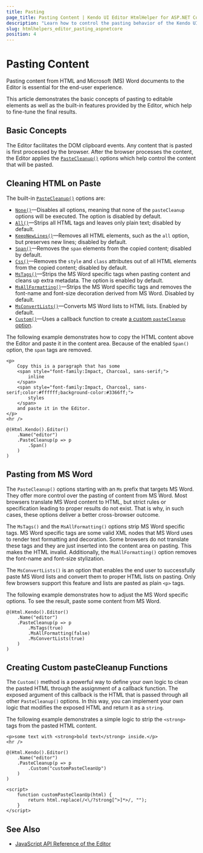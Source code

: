 ```yaml
---
title: Pasting
page_title: Pasting Content | Kendo UI Editor HtmlHelper for ASP.NET Core
description: "Learn how to control the pasting behavior of the Kendo UI Editor HtmlHelper for ASP.NET Core (MVC 6 or ASP.NET Core MVC)."
slug: htmlhelpers_editor_pasting_aspnetcore
position: 4
---
```


# Pasting Content

Pasting content from HTML and Microsoft (MS) Word documents to the Editor is essential for the end-user experience.

This article demonstrates the basic concepts of pasting to editable elements as well as the built-in features provided by the Editor, which help to fine-tune the final results.

## Basic Concepts

The Editor facilitates the DOM clipboard events. Any content that is pasted is first processed by the browser. After the browser processes the content, the Editor applies the [`PasteCleanup()`](/api/Kendo.Mvc.UI.Fluent/EditorBuilder#pastecleanupsystemactionkendomvcuifluenteditorpastecleanupsettingsbuilder) options which help control the content that will be pasted.

## Cleaning HTML on Paste

The built-in [`PasteCleanup()`](/api/Kendo.Mvc.UI.Fluent/EditorPasteCleanupSettingsBuilder) options are:

* [`None()`](/api/Kendo.Mvc.UI.Fluent/EditorPasteCleanupSettingsBuilder#nonesystemboolean)&mdash;Disables all options, meaning that none of the `pasteCleanup` options will be executed. The option is disabled by default.
* [`All()`](/api/Kendo.Mvc.UI.Fluent/EditorPasteCleanupSettingsBuilder#allsystemboolean)&mdash;Strips all HTML tags and leaves only plain text; disabled by default.
* [`KeepNewLines()`](/api/Kendo.Mvc.UI.Fluent/EditorPasteCleanupSettingsBuilder#keepnewlines)&mdash;Removes all HTML elements, such as the `all` option, but preserves new lines; disabled by default.
* [`Span()`](/api/Kendo.Mvc.UI.Fluent/EditorPasteCleanupSettingsBuilder#spansystemboolean)&mdash;Removes the `span` elements from the copied content; disabled by default.
* [`Css()`](/api/Kendo.Mvc.UI.Fluent/EditorPasteCleanupSettingsBuilder#csssystemboolean)&mdash;Removes the `style` and `class` attributes out of all HTML elements from the copied content; disabled by default.
* [`MsTags()`](/api/Kendo.Mvc.UI.Fluent/EditorPasteCleanupSettingsBuilder#mstagssystemboolean)&mdash;Strips the MS Word specific tags when pasting content and cleans up extra metadata. The option is enabled by default.
* [`MsAllFormatting()`](/api/Kendo.Mvc.UI.Fluent/EditorPasteCleanupSettingsBuilder#msallformatting)&mdash;Strips the MS Word specific tags and removes the font-name and font-size decoration derived from MS Word. Disabled by default.
* [`MsConvertLists()`](/api/Kendo.Mvc.UI.Fluent/EditorPasteCleanupSettingsBuilder#msconvertlistssystemboolean)&mdash;Converts MS Word lists to HTML lists. Enabled by default.
* [`Custom()`](/api/Kendo.Mvc.UI.Fluent/EditorPasteCleanupSettingsBuilder#customsystemstring)&mdash;Uses a callback function to create [a custom `pasteCleanup` option](#create-your-own-pastecleanup-fucntion).

The following example demonstrates how to copy the HTML content above the Editor and paste it in the content area. Because of the enabled `Span()` option, the `span` tags are removed.

```
<p>
    Copy this is a paragraph that has some
    <span style="font-family:Impact, Charcoal, sans-serif;">
        inline
    </span>
    <span style="font-family:Impact, Charcoal, sans-serif;color:#ffffff;background-color:#3366ff;">
        styles
    </span>
    and paste it in the Editor.
</p>
<hr />

@(Html.Kendo().Editor()
    .Name("editor")
    .PasteCleanup(p => p
        .Span()
    )
)
```

## Pasting from MS Word

The `PasteCleanup()` options starting with an `Ms` prefix that targets MS Word. They offer more control over the pasting of content from MS Word. Most browsers translate MS Word content to HTML, but strict rules or specification leading to proper results do not exist. That is why, in such cases, these options deliver a better cross-browser outcome.

The `MsTags()` and the `MsAllFormatting()` options strip MS Word specific tags. MS Word specific tags are some valid XML nodes that MS Word uses to render text formatting and decoration. Some browsers do not translate these tags and they are just inserted into the content area on pasting. This makes the HTML invalid. Additionally, the `MsAllFormatting()` option removes the font-name and font-size stylization.

The `MsConvertLists()` is an option that enables the end user to successfully paste MS Word lists and convert them to proper HTML lists on pasting. Only few browsers support this feature and lists are pasted as plain `<p>` tags.

The following example demonstrates how to adjust the MS Word specific options. To see the result, paste some content from MS Word.

```
@(Html.Kendo().Editor()
    .Name("editor")
    .PasteCleanup(p => p
        .MsTags(true)
        .MsAllFormatting(false)
        .MsConvertLists(true)
    )
)
```

## Creating Custom pasteCleanup Functions

The `Custom()` method is a powerful way to define your own logic to clean the pasted HTML through the assignment of a callback function. The exposed argument of this callback is the HTML that is passed through all other `PasteCleanup()` options. In this way, you can implement your own logic that modifies the exposed HTML and return it as a `string`.

The following example demonstrates a simple logic to strip the `<strong>` tags from the pasted HTML content.

```
<p>some text with <strong>bold text</strong> inside.</p>
<hr />

@(Html.Kendo().Editor()
    .Name("editor")
    .PasteCleanup(p => p
        .Custom("customPasteCleanUp")
    )
)

<script>
    function customPasteCleanUp(html) {
        return html.replace(/<\/?strong[^>]*>/, "");
    }
</script>
```

## See Also

* [JavaScript API Reference of the Editor](http://docs.telerik.com/kendo-ui/api/javascript/ui/editor)
